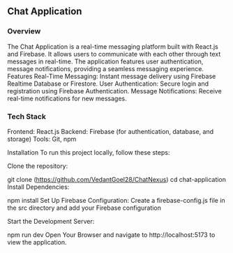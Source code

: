 ## Chat Application
### Overview
The Chat Application is a real-time messaging platform built with React.js and Firebase. It allows users to communicate with each other through text messages in real-time. The application features user authentication, message notifications, providing a seamless messaging experience.
Features
Real-Time Messaging: Instant message delivery using Firebase Realtime Database or Firestore.
User Authentication: Secure login and registration using Firebase Authentication.
Message Notifications: Receive real-time notifications for new messages.

### Tech Stack
Frontend: React.js
Backend: Firebase (for authentication, database, and storage)
Tools: Git, npm

Installation
To run this project locally, follow these steps:

Clone the repository:

git clone (https://github.com/VedantGoel28/ChatNexus)
cd chat-application
Install Dependencies:

npm install
Set Up Firebase Configuration: Create a firebase-config.js file in the src directory and add your Firebase configuration

Start the Development Server:

npm run dev
Open Your Browser and navigate to http://localhost:5173 to view the application.
